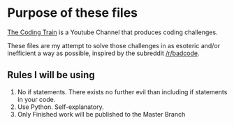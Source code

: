 # Purpose of these files

[The Coding Train](https://www.youtube.com/channel/UCvjgXvBlbQiydffZU7m1_aw) is a Youtube Channel that produces coding challenges.

These files are my attempt to solve those challenges in as esoteric and/or inefficient a way as possible, inspired by the subreddit [/r/badcode](https://reddit.com/r/badcode).

## Rules I will be using

1. No if statements. There exists no further evil than including if statements in your code.
2. Use Python. Self-explanatory.
3. Only Finished work will be published to the Master Branch




